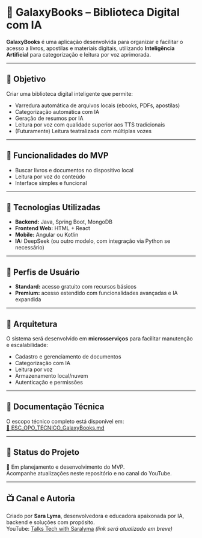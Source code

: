 
# 🌌 GalaxyBooks – Biblioteca Digital com IA

**GalaxyBooks** é uma aplicação desenvolvida para organizar e facilitar o acesso a livros, apostilas e materiais digitais, utilizando **Inteligência Artificial** para categorização e leitura por voz aprimorada.

---

## 🎯 Objetivo
Criar uma biblioteca digital inteligente que permite:
- Varredura automática de arquivos locais (ebooks, PDFs, apostilas)
- Categorização automática com IA
- Geração de resumos por IA
- Leitura por voz com qualidade superior aos TTS tradicionais
- (Futuramente) Leitura teatralizada com múltiplas vozes

---

## 🚀 Funcionalidades do MVP
- Buscar livros e documentos no dispositivo local
- Leitura por voz do conteúdo
- Interface simples e funcional

---

## 🧪 Tecnologias Utilizadas
- **Backend:** Java, Spring Boot, MongoDB
- **Frontend Web:** HTML + React
- **Mobile:** Angular ou Kotlin
- **IA:** DeepSeek (ou outro modelo, com integração via Python se necessário)

---

## 👤 Perfis de Usuário
- **Standard:** acesso gratuito com recursos básicos
- **Premium:** acesso estendido com funcionalidades avançadas e IA expandida

---

## 🧩 Arquitetura
O sistema será desenvolvido em **microsserviços** para facilitar manutenção e escalabilidade:

- Cadastro e gerenciamento de documentos
- Categorização com IA
- Leitura por voz
- Armazenamento local/nuvem
- Autenticação e permissões

---

## 📂 Documentação Técnica
O escopo técnico completo está disponível em:  
[📄 ESC_OPO_TECNICO_GalaxyBooks.md](./ESC_OPO_TECNICO_GalaxyBooks.md)

---

## 📌 Status do Projeto
🚧 Em planejamento e desenvolvimento do MVP.  
Acompanhe atualizações neste repositório e no canal do YouTube.

---

## 📺 Canal e Autoria
Criado por **Sara Lyma**, desenvolvedora e educadora apaixonada por IA, backend e soluções com propósito.  
YouTube: [Talks Tech with Saralyma](https://www.youtube.com) *(link será atualizado em breve)*


